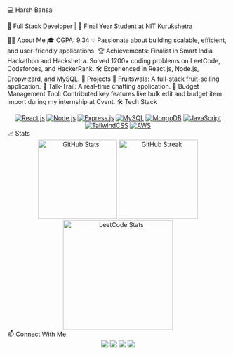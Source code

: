 💻 Harsh Bansal

🚀 Full Stack Developer | 🌟 Final Year Student at NIT Kurukshetra

👨‍💻 About Me
🎓 CGPA: 9.34
💡 Passionate about building scalable, efficient, and user-friendly applications.
🏆 Achievements:
Finalist in Smart India Hackathon and Hackshetra.
Solved 1200+ coding problems on LeetCode, Codeforces, and HackerRank.
🛠️ Experienced in React.js, Node.js, Dropwizard, and MySQL.
🌟 Projects
🥝 Fruitswala: A full-stack fruit-selling application.
💬 Talk-Trail: A real-time chatting application.
💼 Budget Management Tool: Contributed key features like bulk edit and budget item import during my internship at Cvent.
🛠️ Tech Stack
<div align="center"> <a href="https://reactjs.org/" target="_blank"><img src="https://img.shields.io/badge/React-20232A?style=for-the-badge&logo=react&logoColor=61DAFB" alt="React.js" /></a> <a href="https://nodejs.org/" target="_blank"><img src="https://img.shields.io/badge/Node.js-339933?style=for-the-badge&logo=nodedotjs&logoColor=white" alt="Node.js" /></a> <a href="https://expressjs.com/" target="_blank"><img src="https://img.shields.io/badge/Express.js-000000?style=for-the-badge&logo=express&logoColor=white" alt="Express.js" /></a> <a href="https://www.mysql.com/" target="_blank"><img src="https://img.shields.io/badge/MySQL-4479A1?style=for-the-badge&logo=mysql&logoColor=white" alt="MySQL" /></a> <a href="https://www.mongodb.com/" target="_blank"><img src="https://img.shields.io/badge/MongoDB-4EA94B?style=for-the-badge&logo=mongodb&logoColor=white" alt="MongoDB" /></a> <a href="https://developer.mozilla.org/en-US/docs/Web/JavaScript" target="_blank"><img src="https://img.shields.io/badge/JavaScript-323330?style=for-the-badge&logo=javascript&logoColor=F7DF1E" alt="JavaScript" /></a> <a href="https://tailwindcss.com/" target="_blank"><img src="https://img.shields.io/badge/TailwindCSS-38B2AC?style=for-the-badge&logo=tailwind-css&logoColor=white" alt="TailwindCSS" /></a> <a href="https://aws.amazon.com/" target="_blank"><img src="https://img.shields.io/badge/AWS-232F3E?style=for-the-badge&logo=amazon-aws&logoColor=white" alt="AWS" /></a> </div>
📈 Stats
<div align="center"> <img src="https://github-readme-stats.vercel.app/api?username=harsh-bansal&show_icons=true&theme=radical" alt="GitHub Stats" height="180px" /> <img src="https://github-readme-streak-stats.herokuapp.com/?user=harsh-bansal&theme=radical" alt="GitHub Streak" height="180px" /> <img src="https://leetcard.jacoblin.cool/Harsh_Bansal_13?theme=dark&ext=heatmap" alt="LeetCode Stats" height="250px" /> </div>
📫 Connect With Me
<div align="center"> <a href="https://harsh-bansal-bice.vercel.app/"><img src="https://img.shields.io/badge/Portfolio-000000?style=for-the-badge&logo=vercel&logoColor=white" /></a> <a href="https://www.linkedin.com/in/harsh-bansal-296805229/"><img src="https://img.shields.io/badge/LinkedIn-0077B5?style=for-the-badge&logo=linkedin&logoColor=white" /></a> <a href="mailto:harshbansal1717@gmail.com"><img src="https://img.shields.io/badge/Email-D14836?style=for-the-badge&logo=gmail&logoColor=white" /></a> <a href="https://leetcode.com/Harsh_Bansal_13/"><img src="https://img.shields.io/badge/LeetCode-FFA116?style=for-the-badge&logo=leetcode&logoColor=black" /></a> </div>
